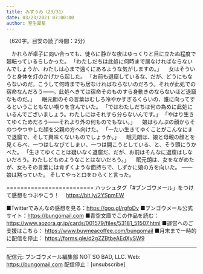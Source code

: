 ```yaml
---
title: みずうみ（23/31）
date: 03/23/2021 07:00:00
author: 室生犀星
---
```


（620字。目安の読了時間：2分）

　かれらが卓子に向い合っても、徒らに静かな夜はゆっくりと目に立たぬ程度で廻転っているらしかった。
「わたしだちは此処に何時まで居なければならないんでしょうか、わたしは心まで遠くにあるような気がしますの。」
　女はそういうと身体を灯のかげから起した。
「お前も退窟しているな、だが、どうにもならないのだ。こうして何時までも居なければならないのだろう。それが此処での宿命なんだろう――。此処へきては宿命そのものすら身動きのならないほど退窟なものだ。」
　眠元朗のその言葉はむしろ冷やかすぎるくらいの、誰に向ってするということもない嘲りを含んでいた。
「ではわたしだちは何の為めに此処にいるんでございましょう。わたしにはそれすら分らないんです。」
「やはり生きてゆくためだろう――それより外の何ものでもない。」
　娘はらんぷの顔からそのつやつやした顔を父親の方へ向けた。
「一たい生きてゆくことがこんなにまで退窟で、そして興味くないものでしょうか。」
　眠元朗は、娘と母親の顔とを見くらべ、一つはしなびてしまい、一つは開こうとしている、と、そう頭にうかべた。
「生きてゆくことは疑いなく退窟だ、だが、お前はそんなに退窟はしないだろう。わたしどものようなことはないだろう。」
　眠元朗は、女をながめたが、女もその言葉には肯ずくような面持ちで、しずかに娘の方を向いた。
――娘は黙っていた。
そしてやっと口をひらくと言った。

=========================
ハッシュタグ「#ブンゴウメール」をつけて感想をつぶやこう！　
https://bit.ly/2YSpmEW

■Twitterでみんなの感想を見る：https://goo.gl/rgfoDv
■ブンゴウメール公式サイト：https://bungomail.com
■青空文庫でこの作品を読む：https://www.aozora.gr.jp/cards/001579/files/53181_51507.html
■運営へのご支援はこちら： https://www.buymeacoffee.com/bungomail
■月末まで一時的に配信を停止： https://forms.gle/d2gZZBtbeAEdXySW9

-------
配信元: ブンゴウメール編集部
NOT SO BAD, LLC.
Web: https://bungomail.com
配信停止：[unsubscribe]


